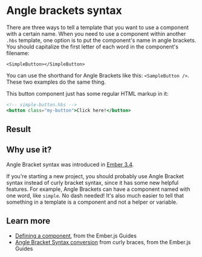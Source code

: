# Angle brackets syntax

There are three ways to tell a template that you want to use a component with a certain name. When you need to use a component within another `.hbs` template, one option is to put the component's name in angle brackets. You should capitalize the first letter of each word in the component's filename:

```
<SimpleButton></SimpleButton>
```

You can use the shorthand for Angle Brackets like this: `<SampleButton />`. These two examples do the same thing.

This button component just has some regular HTML markup in it:

```hbs
<!-- simple-button.hbs -->
<button class="my-button">Click here!</button>
```

## Result

<SimpleButton></SimpleButton>

## Why use it?

Angle Bracket syntax was introduced in [Ember 3.4](https://blog.emberjs.com/2018/10/07/ember-3-4-released.html).

If you're starting a new project, you should probably use Angle Bracket syntax instead of curly bracket syntax, since it has some new helpful features. For example, Angle Brackets can have a component named with one word, like `simple`. No dash needed! It's also much easier to tell that something in a template is a component and not a helper or variable.

## Learn more

- <a href="https://guides.emberjs.com/release/components/defining-a-component/">Defining a component</a>, from the Ember.js Guides
- <a href="https://guides.emberjs.com/release/reference/syntax-conversion-guide/">Angle Bracket Syntax conversion</a> from curly braces, from the Ember.js Guides

